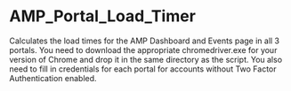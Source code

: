 # AMP_Portal_Load_Timer
Calculates the load times for the AMP Dashboard and Events page in all 3 portals.  You need to download the appropriate chromedriver.exe for your version of Chrome and drop it in the same directory as the script.  You also need to fill in credentials for each portal for accounts without Two Factor Authentication enabled.
